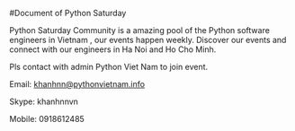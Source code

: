 #Document of Python Saturday

Python Saturday Community is a amazing pool of the Python software engineers in Vietnam , our events happen weekly. 
Discover our events and connect with our engineers in Ha Noi and Ho Cho Minh.

Pls contact with admin Python Viet Nam to join event.

Email: khanhnn@pythonvietnam.info

Skype: khanhnnvn

Mobile: 0918612485
